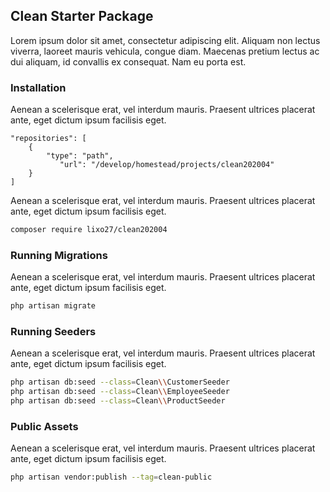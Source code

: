 ## Clean Starter Package

Lorem ipsum dolor sit amet, consectetur adipiscing elit. Aliquam non lectus viverra, laoreet mauris vehicula, congue diam. Maecenas pretium lectus ac dui aliquam, id convallis ex consequat. Nam eu porta est. 

### Installation

Aenean a scelerisque erat, vel interdum mauris. Praesent ultrices placerat ante, eget dictum ipsum facilisis eget.

```
"repositories": [
    {
        "type": "path",
           "url": "/develop/homestead/projects/clean202004"
    }
]
```

Aenean a scelerisque erat, vel interdum mauris. Praesent ultrices placerat ante, eget dictum ipsum facilisis eget.

```bash
composer require lixo27/clean202004
```

### Running Migrations

Aenean a scelerisque erat, vel interdum mauris. Praesent ultrices placerat ante, eget dictum ipsum facilisis eget.

```bash
php artisan migrate
```

### Running Seeders

Aenean a scelerisque erat, vel interdum mauris. Praesent ultrices placerat ante, eget dictum ipsum facilisis eget.

```bash
php artisan db:seed --class=Clean\\CustomerSeeder
php artisan db:seed --class=Clean\\EmployeeSeeder
php artisan db:seed --class=Clean\\ProductSeeder
```

### Public Assets

Aenean a scelerisque erat, vel interdum mauris. Praesent ultrices placerat ante, eget dictum ipsum facilisis eget.

```bash
php artisan vendor:publish --tag=clean-public
```
